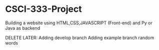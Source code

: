 # CSCI-333-Project
Building a website using HTML,CSS,JAVASCRIPT (Front-end) and Py or Java as backend

DELETE LATER: 
Adding develop branch
Adding example branch
random words

